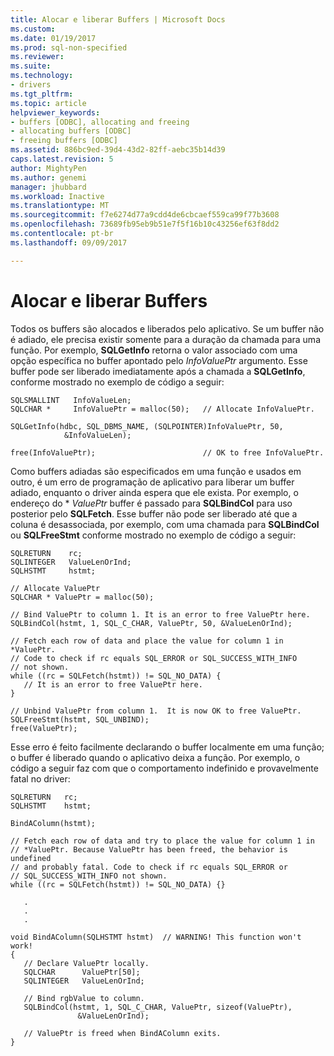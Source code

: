 ```yaml
---
title: Alocar e liberar Buffers | Microsoft Docs
ms.custom: 
ms.date: 01/19/2017
ms.prod: sql-non-specified
ms.reviewer: 
ms.suite: 
ms.technology:
- drivers
ms.tgt_pltfrm: 
ms.topic: article
helpviewer_keywords:
- buffers [ODBC], allocating and freeing
- allocating buffers [ODBC]
- freeing buffers [ODBC]
ms.assetid: 886bc9ed-39d4-43d2-82ff-aebc35b14d39
caps.latest.revision: 5
author: MightyPen
ms.author: genemi
manager: jhubbard
ms.workload: Inactive
ms.translationtype: MT
ms.sourcegitcommit: f7e6274d77a9cdd4de6cbcaef559ca99f77b3608
ms.openlocfilehash: 73689fb95eb9b51e7f5f16b10c43256ef63f8dd2
ms.contentlocale: pt-br
ms.lasthandoff: 09/09/2017

---
```

# <a name="allocating-and-freeing-buffers"></a>Alocar e liberar Buffers
Todos os buffers são alocados e liberados pelo aplicativo. Se um buffer não é adiado, ele precisa existir somente para a duração da chamada para uma função. Por exemplo, **SQLGetInfo** retorna o valor associado com uma opção específica no buffer apontado pelo *InfoValuePtr* argumento. Esse buffer pode ser liberado imediatamente após a chamada a **SQLGetInfo**, conforme mostrado no exemplo de código a seguir:  
  
```  
SQLSMALLINT   InfoValueLen;  
SQLCHAR *     InfoValuePtr = malloc(50);   // Allocate InfoValuePtr.  
  
SQLGetInfo(hdbc, SQL_DBMS_NAME, (SQLPOINTER)InfoValuePtr, 50,  
            &InfoValueLen);  
  
free(InfoValuePtr);                        // OK to free InfoValuePtr.  
```  
  
 Como buffers adiadas são especificados em uma função e usados em outro, é um erro de programação de aplicativo para liberar um buffer adiado, enquanto o driver ainda espera que ele exista. Por exemplo, o endereço do \* *ValuePtr* buffer é passado para **SQLBindCol** para uso posterior pelo **SQLFetch**. Esse buffer não pode ser liberado até que a coluna é desassociada, por exemplo, com uma chamada para **SQLBindCol** ou **SQLFreeStmt** conforme mostrado no exemplo de código a seguir:  
  
```  
SQLRETURN    rc;  
SQLINTEGER   ValueLenOrInd;  
SQLHSTMT     hstmt;  
  
// Allocate ValuePtr  
SQLCHAR * ValuePtr = malloc(50);  
  
// Bind ValuePtr to column 1. It is an error to free ValuePtr here.  
SQLBindCol(hstmt, 1, SQL_C_CHAR, ValuePtr, 50, &ValueLenOrInd);  
  
// Fetch each row of data and place the value for column 1 in *ValuePtr.  
// Code to check if rc equals SQL_ERROR or SQL_SUCCESS_WITH_INFO   
// not shown.  
while ((rc = SQLFetch(hstmt)) != SQL_NO_DATA) {  
   // It is an error to free ValuePtr here.  
}  
  
// Unbind ValuePtr from column 1.  It is now OK to free ValuePtr.  
SQLFreeStmt(hstmt, SQL_UNBIND);  
free(ValuePtr);  
```  
  
 Esse erro é feito facilmente declarando o buffer localmente em uma função; o buffer é liberado quando o aplicativo deixa a função. Por exemplo, o código a seguir faz com que o comportamento indefinido e provavelmente fatal no driver:  
  
```  
SQLRETURN   rc;  
SQLHSTMT    hstmt;  
  
BindAColumn(hstmt);  
  
// Fetch each row of data and try to place the value for column 1 in  
// *ValuePtr. Because ValuePtr has been freed, the behavior is undefined  
// and probably fatal. Code to check if rc equals SQL_ERROR or   
// SQL_SUCCESS_WITH_INFO not shown.  
while ((rc = SQLFetch(hstmt)) != SQL_NO_DATA) {}  
  
   .  
   .  
   .  
  
void BindAColumn(SQLHSTMT hstmt)  // WARNING! This function won't work!  
{  
   // Declare ValuePtr locally.  
   SQLCHAR      ValuePtr[50];  
   SQLINTEGER   ValueLenOrInd;  
  
   // Bind rgbValue to column.  
   SQLBindCol(hstmt, 1, SQL_C_CHAR, ValuePtr, sizeof(ValuePtr),  
               &ValueLenOrInd);  
  
   // ValuePtr is freed when BindAColumn exits.  
}  
```

